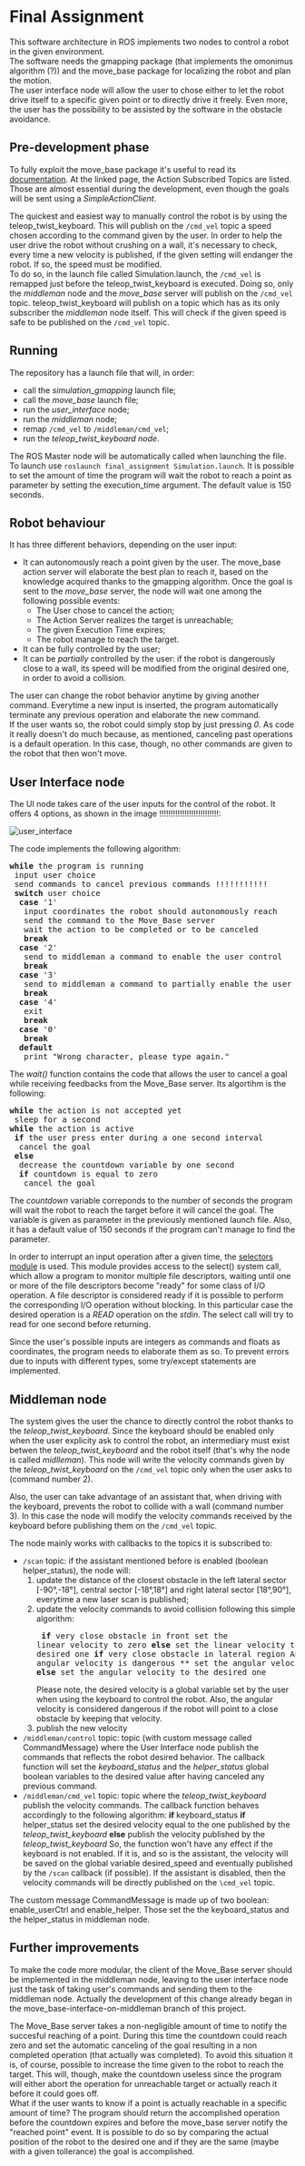 # Final Assignment
This software architecture in ROS implements two nodes to control a robot in the given environment.  
The software needs the gmapping package (that implements the omonimus algorithm (?)) and the move_base package for localizing the robot and plan the motion.  
The user interface node will allow the user to chose either to let the robot drive itself to a specific given point or to directly drive it freely. Even more, the user has the possibility to be assisted by the software in the obstacle avoidance.  
 
## Pre-development phase
To fully exploit the move_base package it's useful to read its [documentation](https://wiki.ros.org/move_base). At the linked page, the Action Subscribed Topics are listed. Those  are almost essential during the development, even though the goals will be sent using a *SimpleActionClient*.  
 
The quickest and easiest way to manually control the robot is by using the teleop_twist_keyboard. This will publish on the `/cmd_vel` topic a speed chosen according to the command given by the user. In order to help the user drive the robot without crushing on a wall, it's necessary to check, every time a new velocity is published, if the given setting will endanger the robot. If so, the speed must be modified.  
To do so, in the launch file called Simulation.launch, the `/cmd_vel` is remapped just before the teleop_twist_keyboard is executed. Doing so, only the *middleman* node and the *move_base* server will publish on the `/cmd_vel` topic. teleop_twist_keyboard will publish on a topic which has as its only subscriber the *middleman* node itself. This will check if the given speed is safe to be published on the `/cmd_vel` topic.

## Running
The repository has a launch file that will, in order:  
- call the *simulation_gmapping* launch file;  
- call the *move_base* launch file;    
- run the *user_interface* node;  
- run the *middleman* node;  
- remap `/cmd_vel` to `/middleman/cmd_vel`;  
- run the *teleop_twist_keyboard node*.  

The ROS Master node will be automatically called when launching the file.  
To launch use `roslaunch final_assignment Simulation.launch`. It is possible to set the amount of time the program will wait the robot to reach a point as parameter by setting the execution_time argument. The default value is 150 seconds.

## Robot behaviour 
It has three different behaviors, depending on the user input:
- It can autonomously reach a point given by the user. The move_base action server will elaborate the best plan to reach it, based on the knowledge acquired thanks to the gmapping algorithm. Once the goal is sent to the *move_base* server, the node will wait one among the following possible events:
  - The User chose to cancel the action;
  - The Action Server realizes the target is unreachable;
  - The given Execution Time expires;
  - The robot manage to reach the target.
- It can be fully controlled by the user;  
- It can be *partially* controlled by the user: if the robot is dangerously close to a wall, its speed will be modified from the original desired one, in order to avoid a collision.  

The user can change the robot behavior anytime by giving another command. Everytime a new input is inserted, the program automatically terminate any previous operation and elaborate the new command.  
If the user wants so, the robot could simply stop by just pressing *0*. As code it really doesn't do much because, as mentioned, canceling past operations is a default operation. In this case, though, no other commands are given to the robot that then won't move.

## User Interface node
The UI node takes care of the user inputs for the control of the robot. It offers 4 options, as shown in the image !!!!!!!!!!!!!!!!!!!!!!!!!!:  

![user_interface](/images/roslaunch.png)

The code implements the following algorithm:  
<pre>
<b>while</b> the program is running
 input user choice
 send commands to cancel previous commands !!!!!!!!!!!
 <b>switch</b> user choice
  <b>case</b> '1'
   input coordinates the robot should autonomously reach
   send the command to the Move_Base server
   wait the action to be completed or to be canceled
   <b>break</b>
  <b>case</b> '2'
   send to middleman a command to enable the user control
   <b>break</b>
  <b>case</b> '3'
   send to middleman a command to partially enable the user control
   <b>break</b>
  <b>case</b> '4'
   exit
   <b>break</b>
  <b>case</b> '0'
   <b>break</b>
  <b>default</b>
   print "Wrong character, please type again."
</pre>  

The *wait()* function contains the code that allows the user to cancel a goal while receiving feedbacks from the Move_Base server. Its algortihm is the following:
<pre>
<b>while</b> the action is not accepted yet
 sleep for a second
<b>while</b> the action is active
 <b>if</b> the user press enter during a one second interval
  cancel the goal
 <b>else</b>
  decrease the countdown variable by one second
  <b>if</b> countdown is equal to zero
   cancel the goal 
</pre>  

The *countdown* variable correponds to the number of seconds the program will wait the robot to reach the target before it will cancel the goal. The variable is given as parameter in the previously mentioned launch file. Also, it has a default value of 150 seconds if the program can't manage to find the parameter.  

In order to interrupt an input operation after a given time, the [selectors module](https://docs.python.org/3/library/selectors.html) is used. This module provides access to the select() system call, which allow a program to monitor multiple file descriptors, waiting until one or more of the file descriptors become "ready" for some class of I/O operation. A file descriptor is considered ready if it is possible to perform the corresponding I/O operation without blocking. In this particular case the desired operation is a *READ* operation on the *stdin*. The select call will try to read for one second before returning.  

Since the user's possible inputs are integers as commands and floats as coordinates, the program needs to elaborate them as so. To prevent errors due to inputs with different types, some try/except statements are implemented.

## Middleman node
The system gives the user the chance to directly control the robot thanks to the *teleop_twist_keyboard*. Since the keyboard should be enabled only when the user explicity ask to control the robot, an intermediary must exist betwen the *teleop_twist_keyboard* and the robot itself (that's why the node is called *midlleman*). This node will write the velocity commands given by the *teleop_twist_keyboard* on the `/cmd_vel` topic only when the user asks to (command number 2).  

Also, the user can take advantage of an assistant that, when driving with the keyboard, prevents the robot to collide with a wall (command number 3). In this case the node will modify the velocity commands received by the keyboard before publishing them on the `/cmd_vel` topic.  

The node mainly works with callbacks to the topics it is subscribed to:
- `/scan` topic: if the assistant mentioned before is enabled (boolean helper_status), the node will:
  1. update the distance of the closest obstacle in the left lateral sector [-90°,-18°], central sector [-18°,18°] and right lateral sector [18°,90°], everytime a new laser scan is published;
  2. update the velocity commands to avoid collision following this simple algorithm:  <pre>
   <b>if</b> very close obstacle in front
    set the linear velocity to zero
   <b>else</b>
    set the linear velocity to the desired one 
   <b>if</b> very close obstacle in lateral region AND the angular velocity is dangerous **
    set the angular velocity to zero
   <b>else</b>
    set the angular velocity to the desired one
   </pre>  Please note, the desired velocity is a global variable set by the user when using the keyboard to control the robot. Also, the angular velocity is considered  dangerous if the robot will point to a close obstacle by keeping that velocity.
  3. publish the new velocity   
- `/middleman/control` topic: topic (with custom message called CommandMessage) where the User Interface node publish the commands that reflects the robot desired behavior. The callback function will set the *keyboard_status* and the *helper_status*  global boolean variables to the desired value after having canceled any previous command.
- `/middleman/cmd_vel` topic: topic where the *teleop_twist_keyboard* publish the velocity commands. The callback function behaves accordingly to the following algorithm:
  <b>if</b> keyboard_status
   <b>if</b> helper_status
    set the desired velocity equal to the one published by the *teleop_twist_keyboard*
   <b>else</b>
    publish the velocity published by the *teleop_twist_keyboard*
  </pre>  So, the function won't have any effect if the keyboard is not enabled. If it is, and so is the assistant, the velocity will be saved on the global variable desired_speed and eventually published by the `/scan` callback (if possible). If the assistant is disabled, then the velocity commands will be directly published on the `\cmd_vel` topic.

The custom message CommandMessage is made up of two boolean: enable_userCtrl and enable_helper. Those set the the keyboard_status and the helper_status in middleman node.

## Further improvements
To make the code more modular, the client of the Move_Base server should be implemented in the middleman node, leaving to the user interface node just the task of taking user's commands and sending them to the middleman node. Actually the development of this change already began in the move_base-interface-on-middleman branch of this project.  

The Move_Base server takes a non-negligible amount of time to notify the succesful reaching of a point. During this time the countdown could reach zero and set the automatic canceling of the goal resulting in a non completed operation (that actually was completed). To avoid this situation it is, of course, possible to increase the time given to the robot to reach the target. This will, though, make the countdown useless since the program will either abort the operation for unreachable target or actually reach it before it could goes off.  
What if the user wants to know if a point is actually reachable in a specific amount of time? The program should return the accomplished operation before the countdown expires and before the move_base server notify the "reached point" event. It is possible to do so by comparing the actual position of the robot to the desired one and if they are the same (maybe with a given tollerance) the goal is accomplished.










